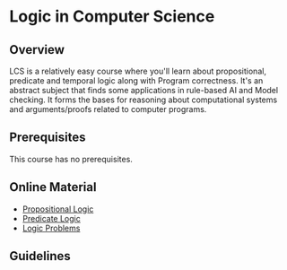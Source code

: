 # Logic in Computer Science

## Overview

LCS is a relatively easy course where you'll learn about propositional, predicate and temporal logic along with Program correctness. It's an abstract subject that finds some applications in rule-based AI and Model checking.  It forms the bases for reasoning about computational systems and arguments/proofs related to computer programs. 

## Prerequisites

This course has no prerequisites.

## Online Material
* [Propositional Logic](https://www.youtube.com/watch?v=IZpvlR5J7FQ&list=PLBlnK6fEyqRhqJPDXcvYlLfXPh37L89g3&index=2) 
* [Predicate Logic](https://www.youtube.com/watch?v=gyoqX0W-NH4&list=PLDDGPdw7e6Ag1EIznZ-m-qXu4XX3A0cIz&index=23)
* [Logic Problems](https://brilliant.org/logic/)

## Guidelines
